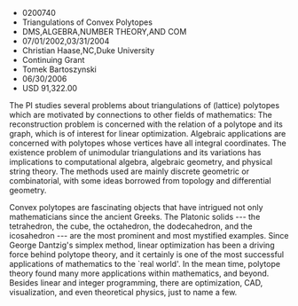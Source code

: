 
* 0200740
* Triangulations of Convex Polytopes
* DMS,ALGEBRA,NUMBER THEORY,AND COM
* 07/01/2002,03/31/2004
* Christian Haase,NC,Duke University
* Continuing Grant
* Tomek Bartoszynski
* 06/30/2006
* USD 91,322.00

The PI studies several problems about triangulations of (lattice) polytopes
which are motivated by connections to other fields of mathematics: The
reconstruction problem is concerned with the relation of a polytope and its
graph, which is of interest for linear optimization. Algebraic applications are
concerned with polytopes whose vertices have all integral coordinates. The
existence problem of unimodular triangulations and its variations has
implications to computational algebra, algebraic geometry, and physical string
theory. The methods used are mainly discrete geometric or combinatorial, with
some ideas borrowed from topology and differential geometry.

Convex polytopes are fascinating objects that have intrigued not only
mathematicians since the ancient Greeks. The Platonic solids --- the
tetrahedron, the cube, the octahedron, the dodecahedron, and the icosahedron ---
are the most prominent and most mystified examples. Since George Dantzig's
simplex method, linear optimization has been a driving force behind polytope
theory, and it certainly is one of the most successful applications of
mathematics to the `real world'. In the mean time, polytope theory found many
more applications within mathematics, and beyond. Besides linear and integer
programming, there are optimization, CAD, visualization, and even theoretical
physics, just to name a few.
